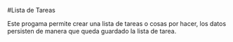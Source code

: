 #Lista de Tareas

Este progama permite crear una lista de tareas o cosas por hacer, los datos persisten de manera que queda guardado
la lista de tarea. 